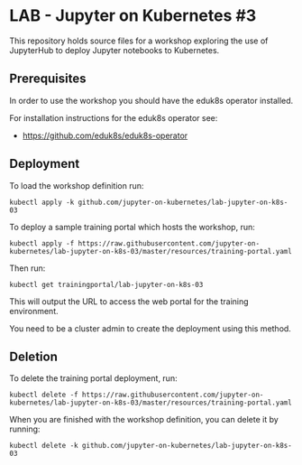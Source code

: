 LAB - Jupyter on Kubernetes #3
==============================

This repository holds source files for a workshop exploring the use of JupyterHub to deploy Jupyter notebooks to Kubernetes.

Prerequisites
-------------

In order to use the workshop you should have the eduk8s operator installed.

For installation instructions for the eduk8s operator see:

* https://github.com/eduk8s/eduk8s-operator

Deployment
----------

To load the workshop definition run:

```
kubectl apply -k github.com/jupyter-on-kubernetes/lab-jupyter-on-k8s-03
```

To deploy a sample training portal which hosts the workshop, run:

```
kubectl apply -f https://raw.githubusercontent.com/jupyter-on-kubernetes/lab-jupyter-on-k8s-03/master/resources/training-portal.yaml
```

Then run:

```
kubectl get trainingportal/lab-jupyter-on-k8s-03
```

This will output the URL to access the web portal for the training environment.

You need to be a cluster admin to create the deployment using this method.

Deletion
--------

To delete the training portal deployment, run:

```
kubectl delete -f https://raw.githubusercontent.com/jupyter-on-kubernetes/lab-jupyter-on-k8s-03/master/resources/training-portal.yaml
```

When you are finished with the workshop definition, you can delete it by running:

```
kubectl delete -k github.com/jupyter-on-kubernetes/lab-jupyter-on-k8s-03
```
